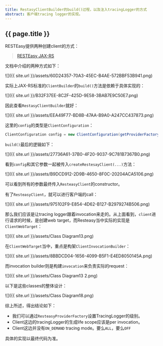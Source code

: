 ```yaml
---
title: RestasyClientBuilder的build()过程，以及注入tracingLogger的方式
abstract: 客户端tracing logger的实现。
---
```


## {{ page.title }}

RESTEasy提供两种创建client的方式：

> [RESTEasy JAX-RS](https://docs.jboss.org/resteasy/docs/3.0.6.Final/userguide/html_single/index.html#d4e2098)

文档中介绍的两种方式如下：

![]({{ site.url }}/assets/60D24357-70A3-45EC-B4AE-572BBF53B941.png)

实际上JAX-RS标准的`ClientBuilder`的`build()`方法是依赖于具体实现的：

![]({{ site.url }}/B32F37EE-8C2F-425D-9E58-3BAB7E9C50E7.png)

因此查看`RestasyClientBuilder`就好：

![]({{ site.url }}/assets/EEA49F77-BD8B-47AA-B9A0-A247CC437873.png)

这里的`config`的类型是`ClientConfiguration`：

```java
ClientConfiguration config = new ClientConfiguration(getProviderFactory());
```

`build()`最后的逻辑如下：

![]({{ site.url }}/assets/27736A61-37B0-4F20-9037-9C781B7367B0.png)

看到`config`和其它参数一起被传入`createRestesayClient(...)`方法：

![]({{ site.url }}/assets/B9DCD912-2D9B-4650-8F0C-20204ACA5106.png)

可以看到所有的参数最终传入`ResteasyClient`的constructor。

有了`ResteasyClient`，就可以进行客户端的call：

![]({{ site.url }}/assets/975102F9-E854-4D62-B127-B2979274B506.png)

那么我们应该是让tracing logger跟着invocation来走的。从上面看到，`client`进行请求的时候，是创建web target，而Resteasy当中实际的实现是`ClientWebTarget`：

![]({{ site.url }}/assets/Class Diagram13.png)

在`ClientWebTarget`当中，重点是构架`ClientInvocationBuilder`：

![]({{ site.url }}/assets/8BBDCD04-1656-4099-B5F1-E4ED8050145A.png)

而invocation builder则是构建`invocation`来负责实际的request：

![]({{ site.url }}/assets/Class Diagram13 2.png)

以下是这些classes的整体设计：

![]({{ site.url }}/assets/Class Diagram18.png)

综上所述，得出结论如下：

- 我们可以通过`ResteasyProviderFactory`设置TracingLogger的级别。
- Client这边的tracingLogger的生成life scope应该是per invocation。
- Client这边并没有`ON_DEMAND` tracing mode。要么`ALL`，要么`OFF`

具体的实现以最终代码为准。